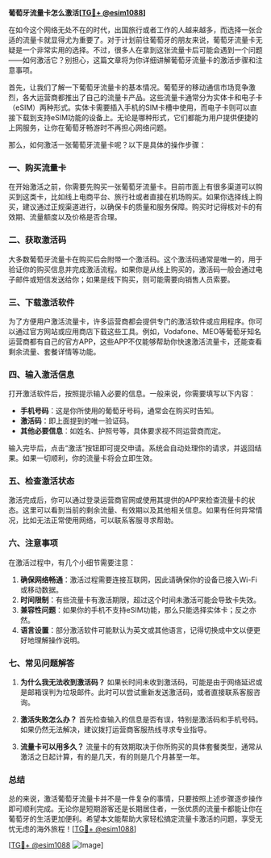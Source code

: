 **葡萄牙流量卡怎么激活[[TG💪+ @esim1088](https://t.me/s/esim1088)]**

在如今这个网络无处不在的时代，出国旅行或者工作的人越来越多，而选择一张合适的流量卡就显得尤为重要了。对于计划前往葡萄牙的朋友来说，葡萄牙流量卡无疑是一个非常实用的选择。不过，很多人在拿到这张流量卡后可能会遇到一个问题——如何激活它？别担心，这篇文章将为你详细讲解葡萄牙流量卡的激活步骤和注意事项。

首先，让我们了解一下葡萄牙流量卡的基本情况。葡萄牙的移动通信市场竞争激烈，各大运营商都推出了自己的流量卡产品。这些流量卡通常分为实体卡和电子卡（eSIM）两种形式。实体卡需要插入手机的SIM卡槽中使用，而电子卡则可以直接下载到支持eSIM功能的设备上。无论是哪种形式，它们都能为用户提供便捷的上网服务，让你在葡萄牙畅游时不再担心网络问题。

那么，如何激活一张葡萄牙流量卡呢？以下是具体的操作步骤：

### **一、购买流量卡**
在开始激活之前，你需要先购买一张葡萄牙流量卡。目前市面上有很多渠道可以购买到这类卡，比如线上电商平台、旅行社或者直接在机场购买。如果你选择线上购买，建议通过正规渠道进行，以确保卡的质量和服务保障。购买时记得核对卡的有效期、流量额度以及价格是否合理。

### **二、获取激活码**
大多数葡萄牙流量卡在购买后会附带一个激活码。这个激活码通常是唯一的，用于验证你的购买信息并完成激活流程。如果你是从线上购买的，激活码一般会通过电子邮件或短信发送给你；如果是线下购买，则可能需要向销售人员索要。

### **三、下载激活软件**
为了方便用户激活流量卡，许多运营商都会提供专门的激活软件或应用程序。你可以通过官方网站或应用商店下载这些工具。例如，Vodafone、MEO等葡萄牙知名运营商都有自己的官方APP，这些APP不仅能够帮助你快速激活流量卡，还能查看剩余流量、套餐详情等功能。

### **四、输入激活信息**
打开激活软件后，按照提示输入必要的信息。一般来说，你需要填写以下内容：
- **手机号码**：这是你所使用的葡萄牙号码，通常会在购买时告知。
- **激活码**：即上面提到的唯一验证码。
- **其他必要信息**：如姓名、护照号等，具体要求视不同运营商而定。

输入完毕后，点击“激活”按钮即可提交申请。系统会自动处理你的请求，并返回结果。如果一切顺利，你的流量卡将会立即生效。

### **五、检查激活状态**
激活完成后，你可以通过登录运营商官网或使用其提供的APP来检查流量卡的状态。这里可以看到当前的剩余流量、有效期以及其他相关信息。如果有任何异常情况，比如无法正常使用网络，可以联系客服寻求帮助。

### **六、注意事项**
在激活过程中，有几个小细节需要注意：
1. **确保网络畅通**：激活过程需要连接互联网，因此请确保你的设备已接入Wi-Fi或移动数据。
2. **时间限制**：有些流量卡有激活期限，超过这个时间未激活可能会导致卡失效。
3. **兼容性问题**：如果你的手机不支持eSIM功能，那么只能选择实体卡；反之亦然。
4. **语言设置**：部分激活软件可能默认为英文或其他语言，记得切换成中文以便更好地理解操作说明。

### **七、常见问题解答**
1. **为什么我无法收到激活码？**
   如果长时间未收到激活码，可能是由于网络延迟或是邮箱误判为垃圾邮件。此时可以尝试重新发送激活码，或者直接联系客服咨询。

2. **激活失败怎么办？**
   首先检查输入的信息是否有误，特别是激活码和手机号码。如果仍然无法解决，建议拨打运营商客服热线寻求专业指导。

3. **流量卡可以用多久？**
   流量卡的有效期取决于你所购买的具体套餐类型，通常从激活之日起计算，有的是几天，有的则是几个月甚至一年。

### **总结**
总的来说，激活葡萄牙流量卡并不是一件复杂的事情，只要按照上述步骤逐步操作即可顺利完成。无论你是短期游客还是长期居住者，一张优质的流量卡都能让你在葡萄牙的生活更加便利。希望本文能帮助大家轻松搞定流量卡激活的问题，享受无忧无虑的海外旅程！[[TG💪+ @esim1088](https://t.me/s/esim1088)]

[[TG💪+ @esim1088](https://t.me/s/esim1088) ![Image](https://i.postimg.cc/4NQfJmqS/Snipaste-2025-05-13-00-14-12.png)]